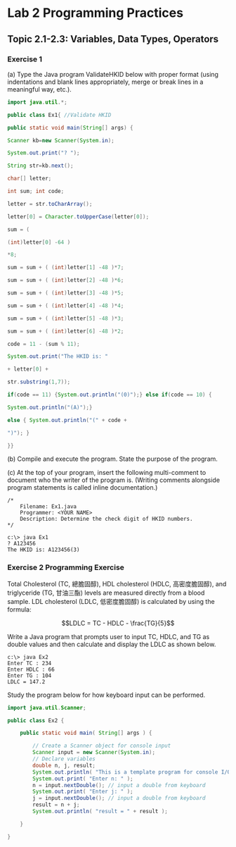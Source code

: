 
# Lab 2 Programming Practices 
## Topic 2.1-2.3: Variables, Data Types, Operators

### Exercise 1

(a) Type the Java program ValidateHKID below with proper format (using indentations and blank lines appropriately, merge or break lines in a meaningful way, etc.).

```java
import java.util.*;

public class Ex1{ //Validate HKID

public static void main(String[] args) {

Scanner kb=new Scanner(System.in);

System.out.print("? ");

String str=kb.next();

char[] letter;

int sum; int code;

letter = str.toCharArray();

letter[0] = Character.toUpperCase(letter[0]);

sum = (

(int)letter[0] -64 )

*8;

sum = sum + ( (int)letter[1] -48 )*7;

sum = sum + ( (int)letter[2] -48 )*6;

sum = sum + ( (int)letter[3] -48 )*5;

sum = sum + ( (int)letter[4] -48 )*4;

sum = sum + ( (int)letter[5] -48 )*3;

sum = sum + ( (int)letter[6] -48 )*2;

code = 11 - (sum % 11);

System.out.print("The HKID is: "

+ letter[0] +

str.substring(1,7));

if(code == 11) {System.out.println("(0)");} else if(code == 10) {

System.out.println("(A)");}

else { System.out.println("(" + code +

")"); }

}}
```

(b) Compile and execute the program. State the purpose of the program.

(c) At the top of your program, insert the following multi-comment to document who the writer of the program is. (Writing comments alongside program statements is called inline documentation.)
```
/*
    Filename: Ex1.java
    Programmer: <YOUR NAME>
    Description: Determine the check digit of HKID numbers.
*/
```
```
c:\> java Ex1
? A123456
The HKID is: A123456(3)
```

### Exercise 2 Programming Exercise
Total Cholesterol (TC, 總膽固醇), HDL cholesterol (HDLC, 高密度膽固醇), and triglyceride (TG, 甘油三酯) levels are measured directly from a blood sample. LDL cholesterol (LDLC, 低密度膽固醇) is calculated by using the formula:

```math
LDLC = TC - HDLC - \frac{TG}{5}
```

Write a Java program that prompts user to input TC, HDLC, and TG as double values and then calculate and display the LDLC as shown below.

```
c:\> java Ex2
Enter TC : 234
Enter HDLC : 66
Enter TG : 104
LDLC = 147.2
```
Study the program below for how keyboard input can be performed.
```java
import java.util.Scanner;

public class Ex2 {

    public static void main( String[] args ) {

        // Create a Scanner object for console input
        Scanner input = new Scanner(System.in);
        // Declare variables
        double n, j, result;
        System.out.println( "This is a template program for console I/O." );
        System.out.print( "Enter n: " );
        n = input.nextDouble(); // input a double from keyboard
        System.out.print( "Enter j: " );
        j = input.nextDouble(); // input a double from keyboard
        result = n + j;
        System.out.println( "result = " + result );

    }

}
```